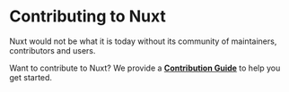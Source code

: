 # Contributing to Nuxt

Nuxt would not be what it is today without its community of maintainers, contributors and users.

Want to contribute to Nuxt? We provide a **[Contribution Guide](https://nuxt.com/docs/community/contribution)** to help you get started.
